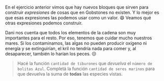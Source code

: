 En el ejercicio anterior vimos que hay nuevos bloques que sirven para construir _expresiones_ de cosas que en Gobstones no existen. Y lo mejor es que esas expresiones las podemos usar como un valor. :smile: Veamos qué otras expresiones podemos construir.

Dani nos cuenta que todos los elementos de la cadena son muy importantes para el resto. Por eso, tenemos que cuidar mucho nuestros mares. Si los contaminamos, las algas no pueden producir oxígeno ni energía y se extinguirían, el kril no tendría nada para comer y, al desaparecer, también lo harían los peces. :pensive:  


> Hacé la función `cantidad de tiburones` que _devuelva_ el `número de bolitas Azul`. Completá la función `cantidad de seres marinos` para que devuelva la suma de **todas** las especies vistas. 